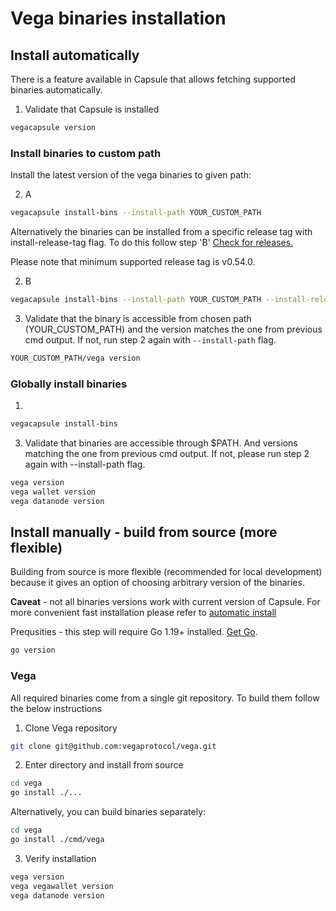 # Vega binaries installation

## Install automatically

There is a feature available in Capsule that allows fetching supported binaries automatically.

1. Validate that Capsule is installed

```bash
vegacapsule version
```

### Install binaries to custom path

Install the latest version of the vega binaries to given path:

2. A

```bash
vegacapsule install-bins --install-path YOUR_CUSTOM_PATH
```

Alternatively the binaries can be installed from a specific release tag with install-release-tag flag. To do this follow step 'B'
[Check for releases.](https://github.com/vegaprotocol/vega/releases)

Please note that minimum supported release tag is v0.54.0.

2. B

```bash
vegacapsule install-bins --install-path YOUR_CUSTOM_PATH --install-release-tag SPECIFIC_RELEASE_TAG
```

3. Validate that the binary is accessible from chosen path (YOUR_CUSTOM_PATH) and the version matches the one from previous cmd output. If not, run step 2 again with `--install-path` flag.

```bash
YOUR_CUSTOM_PATH/vega version
```

### Globally install binaries

1.

```bash
vegacapsule install-bins
```

3. Validate that binaries are accessible through $PATH. And versions matching the one from previous cmd output. If not, please run step 2 again with --install-path flag.

```bash
vega version
vega wallet version
vega datanode version
```

## Install manually - build from source (more flexible)

Building from source is more flexible (recommended for local development) because it gives an option of choosing arbitrary version of the binaries.

**Caveat** - not all binaries versions work with current version of Capsule. For more convenient fast installation please refer to [automatic install](#install-automatically)

Prequsities - this step will require Go 1.19+ installed. [Get Go](https://go.dev/doc/install).

```bash
go version
```

### Vega

All required binaries come from a single git repository. To build them follow the below instructions

1. Clone Vega repository

```bash
git clone git@github.com:vegaprotocol/vega.git
```

2. Enter directory and install from source

```bash
cd vega
go install ./...
```

Alternatively, you can build binaries separately:

```bash
cd vega
go install ./cmd/vega
```

3. Verify installation

```bash
vega version
vega vegawallet version
vega datanode version
```
